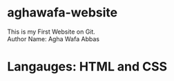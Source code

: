 # aghawafa-website
This is my First Website on Git.
<br>
Author Name: Agha Wafa Abbas
<br>
<h1>Langauges: HTML and CSS</h1>
